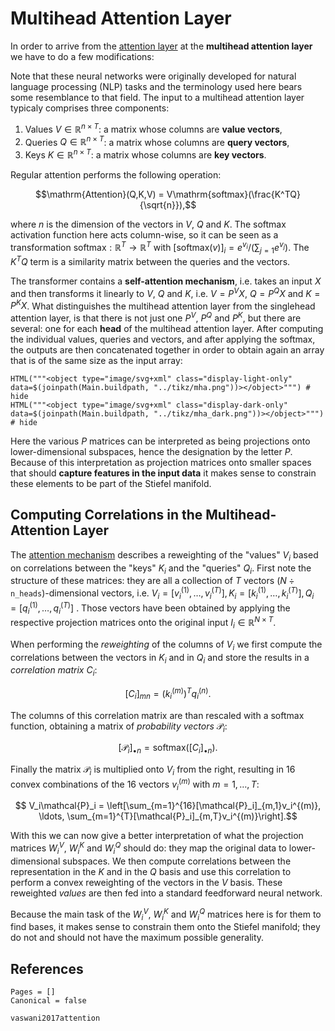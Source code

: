 # Multihead Attention Layer

In order to arrive from the [attention layer](attention_layer.md) at the **multihead attention layer** we have to do a few modifications: 

Note that these neural networks were originally developed for natural language processing (NLP) tasks and the terminology used here bears some resemblance to that field. 
The input to a multihead attention layer typicaly comprises three components:

1. Values $V\in\mathbb{R}^{n\times{}T}$: a matrix whose columns are **value vectors**, 
2. Queries $Q\in\mathbb{R}^{n\times{}T}$: a matrix whose columns are **query vectors**, 
3. Keys $K\in\mathbb{R}^{n\times{}T}$: a matrix whose columns are **key vectors**.

Regular attention performs the following operation: 

```math
\mathrm{Attention}(Q,K,V) = V\mathrm{softmax}(\frac{K^TQ}{\sqrt{n}}),
```

where $n$ is the dimension of the vectors in $V$, $Q$ and $K$. The softmax activation function here acts column-wise, so it can be seen as a transformation $\mathrm{softmax}:\mathbb{R}^{T}\to\mathbb{R}^T$ with $[\mathrm{softmax}(v)]_i = e^{v_i}/\left(\sum_{j=1}e^{v_j}\right)$. The $K^TQ$ term is a similarity matrix between the queries and the vectors. 

The transformer contains a **self-attention mechanism**, i.e. takes an input $X$ and then transforms it linearly to $V$, $Q$ and $K$, i.e. $V = P^VX$, $Q = P^QX$ and $K = P^KX$. What distinguishes the multihead attention layer from the singlehead attention layer, is that there is not just one $P^V$, $P^Q$ and $P^K$, but there are several: one for each **head** of the multihead attention layer. After computing the individual values, queries and vectors, and after applying the softmax, the outputs are then concatenated together in order to obtain again an array that is of the same size as the input array:

```@example
HTML("""<object type="image/svg+xml" class="display-light-only" data=$(joinpath(Main.buildpath, "../tikz/mha.png"))></object>""") # hide
HTML("""<object type="image/svg+xml" class="display-dark-only" data=$(joinpath(Main.buildpath, "../tikz/mha_dark.png"))></object>""") # hide
```

Here the various $P$ matrices can be interpreted as being projections onto lower-dimensional subspaces, hence the designation by the letter $P$. Because of this interpretation as projection matrices onto smaller spaces that should **capture features in the input data** it makes sense to constrain these elements to be part of the Stiefel manifold.   

## Computing Correlations in the Multihead-Attention Layer

The [attention mechanism](attention_layer.md) describes a reweighting of the "values" $V_i$ based on correlations between the "keys" $K_i$ and the "queries" $Q_i$. First note the structure of these matrices: they are all a collection of $T$ vectors $(N\div\mathtt{n\_heads})$-dimensional vectors, i.e. $V_i=[v_i^{(1)}, \ldots, v_i^{(T)}], K_i=[k_i^{(1)}, \ldots, k_i^{(T)}], Q_i=[q_i^{(1)}, \ldots, q_i^{(T)}]$ . Those vectors have been obtained by applying the respective projection matrices onto the original input $I_i\in\mathbb{R}^{N\times{}T}$.

When performing the *reweighting* of the columns of $V_i$ we first compute the correlations between the vectors in $K_i$ and in $Q_i$ and store the results in a *correlation matrix* $C_i$: 

```math
    [C_i]_{mn} = \left(k_i^{(m)}\right)^Tq_i^{(n)}.
```

The columns of this correlation matrix are than rescaled with a softmax function, obtaining a matrix of *probability vectors* $\mathcal{P}_i$:

```math
    [\mathcal{P}_i]_{\bullet{}n} = \mathrm{softmax}([C_i]_{\bullet{}n}).
```

Finally the matrix $\mathcal{P}_i$ is multiplied onto $V_i$ from the right, resulting in 16 convex combinations of the 16 vectors $v_i^{(m)}$ with $m=1,\ldots,T$:

```math
    V_i\mathcal{P}_i = \left[\sum_{m=1}^{16}[\mathcal{P}_i]_{m,1}v_i^{(m)}, \ldots, \sum_{m=1}^{T}[\mathcal{P}_i]_{m,T}v_i^{(m)}\right].
```

With this we can now give a better interpretation of what the projection matrices $W_i^V$, $W_i^K$ and $W_i^Q$ should do: they map the original data to lower-dimensional subspaces. We then compute correlations between the representation in the $K$ and in the $Q$ basis and use this correlation to perform a convex reweighting of the vectors in the $V$ basis. These reweighted *values* are then fed into a standard feedforward neural network.

Because the main task of the $W_i^V$, $W_i^K$ and $W_i^Q$ matrices here is for them to find bases, it makes sense to constrain them onto the Stiefel manifold; they do not and should not have the maximum possible generality.


## References 

```@bibliography
Pages = []
Canonical = false

vaswani2017attention
```
